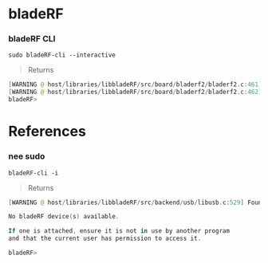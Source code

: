 # bladeRF


### bladeRF CLI

```
sudo bladeRF-cli --interactive
```
> Returns
```powershell
[WARNING @ host/libraries/libbladeRF/src/board/bladerf2/bladerf2.c:461] FPGA bitstream file not found.
[WARNING @ host/libraries/libbladeRF/src/board/bladerf2/bladerf2.c:462] Skipping further initialization...
bladeRF>
```

# References

### nee sudo

```
bladeRF-cli -i
```
> Returns
```powershell
[WARNING @ host/libraries/libbladeRF/src/backend/usb/libusb.c:529] Found a bladeRF via VID/PID, but could not open it due to insufficient permissions.

No bladeRF device(s) available.

If one is attached, ensure it is not in use by another program
and that the current user has permission to access it.

bladeRF>
```
